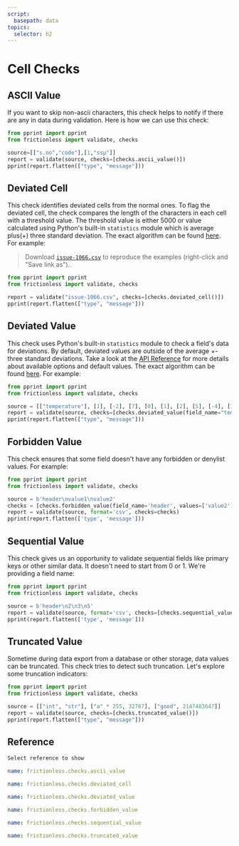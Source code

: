 ```yaml
---
script:
  basepath: data
topics:
  selector: h2
---
```


# Cell Checks

## ASCII Value

If you want to skip non-ascii characters, this check helps to notify if there are any in data during validation. Here is how we can use this check:

```python script tabs=Python
from pprint import pprint
from frictionless import validate, checks

source=[["s.no","code"],[1,"ssµ"]]
report = validate(source, checks=[checks.ascii_value()])
pprint(report.flatten(["type", "message"]))
```

## Deviated Cell

This check identifies deviated cells from the normal ones. To flag the deviated cell, the check compares the length of the characters in each cell with a threshold value. The threshold value is either 5000 or value calculated using Python's built-in `statistics` module which is average plus(+) three standard deviation. The exact algorithm can be found [here](https://github.com/frictionlessdata/frictionless-py/blob/main/frictionless/checks/cell/deviated_value.py). For example:

> Download [`issue-1066.csv`](https://raw.githubusercontent.com/frictionlessdata/frictionless-py/master/data/issue-1066.csv) to reproduce the examples (right-click and "Save link as")..

```python script tabs=Python
from pprint import pprint
from frictionless import validate, checks

report = validate("issue-1066.csv", checks=[checks.deviated_cell()])
pprint(report.flatten(["type", "message"]))
```

## Deviated Value

This check uses Python's built-in `statistics` module to check a field's data for deviations. By default, deviated values are outside of the average +- three standard deviations. Take a look at the [API Reference](https://github.com/frictionlessdata/frictionless-py/blob/master/docs/target/api-reference/README.md#deviatedvaluecheck) for more details about available options and default values. The exact algorithm can be found [here](https://github.com/frictionlessdata/frictionless-py/blob/7ae8bae9a9197adbfe443233a6bad8a94e065ece/frictionless/checks/heuristic.py#L94). For example:

```python script tabs=Python
from pprint import pprint
from frictionless import validate, checks

source = [["temperature"], [1], [-2], [7], [0], [1], [2], [5], [-4], [1000], [8], [3]]
report = validate(source, checks=[checks.deviated_value(field_name="temperature")])
pprint(report.flatten(["type", "message"]))
```

## Forbidden Value

This check ensures that some field doesn't have any forbidden or denylist values. For example:

```python script tabs=Python
from pprint import pprint
from frictionless import validate, checks

source = b'header\nvalue1\nvalue2'
checks = [checks.forbidden_value(field_name='header', values=['value2'])]
report = validate(source, format='csv', checks=checks)
pprint(report.flatten(['type', 'message']))
```

## Sequential Value

This check gives us an opportunity to validate sequential fields like primary keys or other similar data. It doesn't need to start from 0 or 1. We're providing a field name:

```python script tabs=Python
from pprint import pprint
from frictionless import validate, checks

source = b'header\n2\n3\n5'
report = validate(source, format='csv', checks=[checks.sequential_value(field_name='header')])
pprint(report.flatten(['type', 'message']))
```

## Truncated Value

Sometime during data export from a database or other storage, data values can be truncated. This check tries to detect such truncation. Let's explore some truncation indicators:

```python script tabs=Python
from pprint import pprint
from frictionless import validate, checks

source = [["int", "str"], ["a" * 255, 32767], ["good", 2147483647]]
report = validate(source, checks=[checks.truncated_value()])
pprint(report.flatten(["type", "message"]))
```

## Reference

```markdown tabs=Select
Select reference to show
```

```yaml reference tabs=ascii_value
name: frictionless.checks.ascii_value
```

```yaml reference tabs=deviated_cell
name: frictionless.checks.deviated_cell
```

```yaml reference tabs=deviated_value
name: frictionless.checks.deviated_value
```

```yaml reference tabs=forbidden_value
name: frictionless.checks.forbidden_value
```

```yaml reference tabs=sequential_value
name: frictionless.checks.sequential_value
```

```yaml reference tabs=truncated_value
name: frictionless.checks.truncated_value
```
